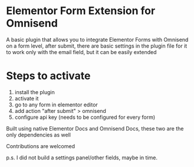 # Elementor Form Extension for Omnisend
A basic plugin that allows you to integrate Elementor Forms with Omnisend on a form level, after submit, there are basic settings in the plugin file for it to work only with the email field, but it can be easily extended

# Steps to activate
1. install the plugin
2. activate it
3. go to any form in elementor editor
4. add action "after submit" > omnisend
5. configure api key (needs to be configured for every form)

Built using native Elementor Docs and Omnisend Docs, these two are the only dependencies as well

Contributions are welcomed

p.s. I did not build a settings panel/other fields, maybe in time.
